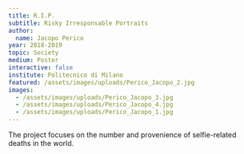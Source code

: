 ```yaml
---
title: R.I.P.
subtitle: Risky Irresponsable Portraits
author:
  name: Jacopo Perico
year: 2018-2019
topic: Society
medium: Poster
interactive: false
institute: Politecnico di Milano
featured: /assets/images/uploads/Perico_Jacopo_2.jpg
images:
  - /assets/images/uploads/Perico_Jacopo_3.jpg
  - /assets/images/uploads/Perico_Jacopo_4.jpg
  - /assets/images/uploads/Perico_Jacopo_1.jpg
---
```

The project focuses on the number and provenience of selfie-related deaths in the world.
